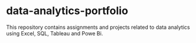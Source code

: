 # data-analytics-portfolio
This repository contains assignments and projects related to data analytics using Excel, SQL, Tableau and Powe Bi.

